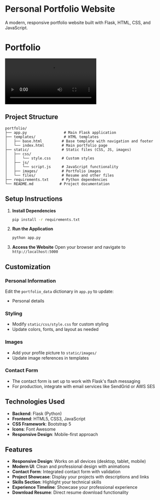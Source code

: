 # Personal Portfolio Website

A modern, responsive portfolio website built with Flask, HTML, CSS, and JavaScript.

# Portfolio
![Demo](output_1.mp4)
## Project Structure

```
portfolio/
├── app.py                 # Main Flask application
├── templates/             # HTML templates
│   ├── base.html         # Base template with navigation and footer
│   └── index.html        # Main portfolio page
├── static/               # Static files (CSS, JS, images)
│   ├── css/
│   │   └── style.css     # Custom styles
│   ├── js/
│   │   └── script.js     # JavaScript functionality
│   ├── images/           # Portfolio images
│   └── files/            # Resume and other files
├── requirements.txt      # Python dependencies
└── README.md            # Project documentation
```

## Setup Instructions

1. **Install Dependencies**
   ```bash
   pip install -r requirements.txt
   ```

2. **Run the Application**
   ```bash
   python app.py
   ```

3. **Access the Website**
   Open your browser and navigate to `http://localhost:5000`

## Customization

### Personal Information
Edit the `portfolio_data` dictionary in `app.py` to update:
- Personal details


### Styling
- Modify `static/css/style.css` for custom styling
- Update colors, fonts, and layout as needed

### Images
- Add your profile picture to `static/images/`
- Update image references in templates

### Contact Form
- The contact form is set up to work with Flask's flash messaging
- For production, integrate with email services like SendGrid or AWS SES

## Technologies Used

- **Backend**: Flask (Python)
- **Frontend**: HTML5, CSS3, JavaScript
- **CSS Framework**: Bootstrap 5
- **Icons**: Font Awesome
- **Responsive Design**: Mobile-first approach

## Features

- **Responsive Design**: Works on all devices (desktop, tablet, mobile)
- **Modern UI**: Clean and professional design with animations
- **Contact Form**: Integrated contact form with validation
- **Project Showcase**: Display your projects with descriptions and links
- **Skills Section**: Highlight your technical skills
- **Experience Timeline**: Showcase your professional experience
- **Download Resume**: Direct resume download functionality

